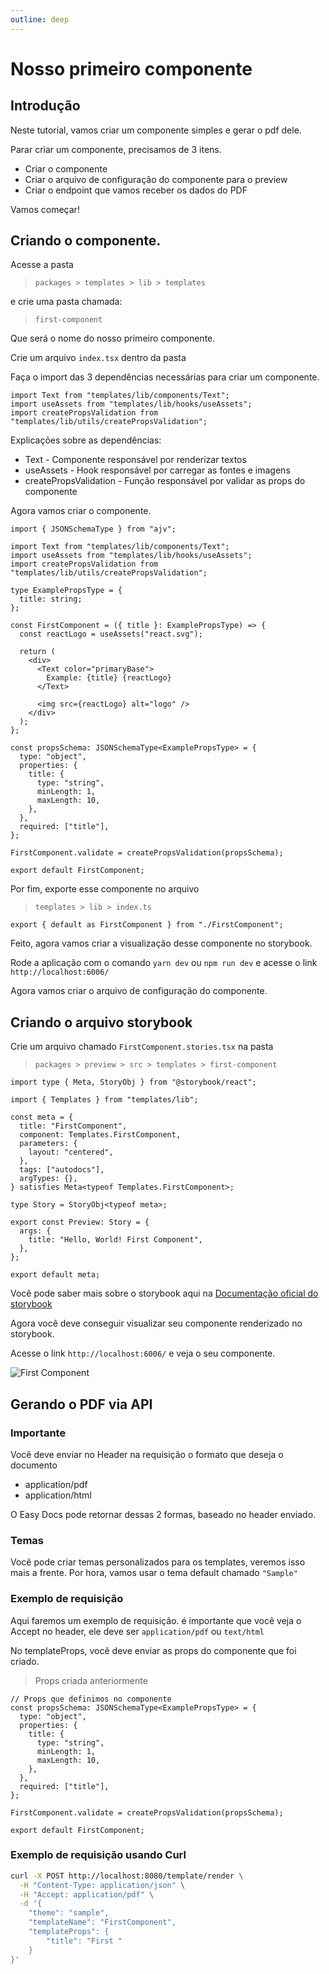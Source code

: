 ```yaml
---
outline: deep
---
```


# Nosso primeiro componente

## Introdução

Neste tutorial, vamos criar um componente simples e gerar o pdf dele.

Parar criar um componente, precisamos de 3 itens.

- Criar o componente
- Criar o arquivo de configuração do componente para o preview
- Criar o endpoint que vamos receber os dados do PDF

Vamos começar!

## Criando o componente.

Acesse a pasta

> `packages > templates > lib > templates`

e crie uma pasta chamada:

> `first-component`

Que será o nome do nosso primeiro componente.

Crie um arquivo `index.tsx` dentro da pasta

Faça o import das 3 dependências necessárias para criar um componente.

```tsx
import Text from "templates/lib/components/Text";
import useAssets from "templates/lib/hooks/useAssets";
import createPropsValidation from "templates/lib/utils/createPropsValidation";
```

Explicações sobre as dependências:

- Text - Componente responsável por renderizar textos
- useAssets - Hook responsável por carregar as fontes e imagens
- createPropsValidation - Função responsável por validar as props do componente

Agora vamos criar o componente.

```tsx
import { JSONSchemaType } from "ajv";

import Text from "templates/lib/components/Text";
import useAssets from "templates/lib/hooks/useAssets";
import createPropsValidation from "templates/lib/utils/createPropsValidation";

type ExamplePropsType = {
  title: string;
};

const FirstComponent = ({ title }: ExamplePropsType) => {
  const reactLogo = useAssets("react.svg");

  return (
    <div>
      <Text color="primaryBase">
        Example: {title} {reactLogo}
      </Text>

      <img src={reactLogo} alt="logo" />
    </div>
  );
};

const propsSchema: JSONSchemaType<ExamplePropsType> = {
  type: "object",
  properties: {
    title: {
      type: "string",
      minLength: 1,
      maxLength: 10,
    },
  },
  required: ["title"],
};

FirstComponent.validate = createPropsValidation(propsSchema);

export default FirstComponent;
```

Por fim, exporte esse componente no arquivo

> `templates > lib > index.ts`

```tsx
export { default as FirstComponent } from "./FirstComponent";
```

Feito, agora vamos criar a visualização desse componente no storybook.

Rode a aplicação com o comando `yarn dev` ou `npm run dev` e acesse o link `http://localhost:6006/`

Agora vamos criar o arquivo de configuração do componente.

## Criando o arquivo storybook

Crie um arquivo chamado `FirstComponent.stories.tsx` na pasta

> `packages > preview > src > templates > first-component`

```tsx
import type { Meta, StoryObj } from "@storybook/react";

import { Templates } from "templates/lib";

const meta = {
  title: "FirstComponent",
  component: Templates.FirstComponent,
  parameters: {
    layout: "centered",
  },
  tags: ["autodocs"],
  argTypes: {},
} satisfies Meta<typeof Templates.FirstComponent>;

type Story = StoryObj<typeof meta>;

export const Preview: Story = {
  args: {
    title: "Hello, World! First Component",
  },
};

export default meta;
```

Você pode saber mais sobre o storybook aqui na [Documentação oficial do storybook](https://storybook.js.org/docs/get-started/react-vite)

Agora você deve conseguir visualizar seu componente renderizado no storybook.

Acesse o link `http://localhost:6006/` e veja o seu componente.

<!-- Imagem -->

![First Component](/img/components/easy-docs/first-component-storybook.jpg)

## Gerando o PDF via API

### Importante

Você deve enviar no Header na requisição o formato que deseja o documento

- application/pdf
- application/html

O Easy Docs pode retornar dessas 2 formas, baseado no header enviado.

### Temas

Você pode criar temas personalizados para os templates, veremos isso mais a frente.
Por hora, vamos usar o tema default chamado `"Sample"`

### Exemplo de requisição

Aqui faremos um exemplo de requisição.
é importante que você veja o Accept no header, ele deve ser `application/pdf` ou `text/html`

No templateProps, você deve enviar as props do componente que foi criado.

> Props criada anteriormente

```tsx
// Props que definimos no componente
const propsSchema: JSONSchemaType<ExamplePropsType> = {
  type: "object",
  properties: {
    title: {
      type: "string",
      minLength: 1,
      maxLength: 10,
    },
  },
  required: ["title"],
};

FirstComponent.validate = createPropsValidation(propsSchema);

export default FirstComponent;
```

### Exemplo de requisição usando Curl

```sh
curl -X POST http://localhost:8080/template/render \
  -H "Content-Type: application/json" \
  -H "Accept: application/pdf" \
  -d '{
    "theme": "sample",
    "templateName": "FirstComponent",
    "templateProps": {
        "title": "First "
    }
}'
```
